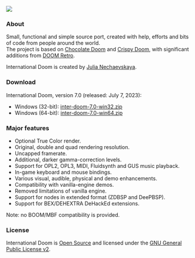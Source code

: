![](https://jnechaevsky.github.io/inter-doom/files/id-logo-git.png)
### About
Small, functional and simple source port, created with help, efforts and bits of code from people around the world.<br/>
The project is based on [Chocolate Doom](https://github.com/chocolate-doom/chocolate-doom) and [Crispy Doom](http://github.com/fabiangreffrath/crispy-doom), with significant additions from [DOOM Retro](https://github.com/bradharding/doomretro).

International Doom is created by [Julia Nechaevskaya](mailto:julia.nechaevskaya@live.com).

### Download

International Doom, version 7.0 (released: July 7, 2023):
* Windows (32-bit): [inter-doom-7.0-win32.zip](https://github.com/JNechaevsky/international-doom/releases/download/7.0/inter-doom-7.0-win32.zip)
* Windows (64-bit): [inter-doom-7.0-win64.zip](https://github.com/JNechaevsky/international-doom/releases/download/7.0/inter-doom-7.0-win64.zip)

### Major features

* Optional True Color render.
* Original, double and quad rendering resolution.
* Uncapped framerate.
* Additional, darker gamma-correction levels.
* Support for OPL2, OPL3, MIDI, Fluidsynth and GUS music playback.
* In-game keyboard and mouse bindings.
* Various visual, audible, physical and demo enhancements.
* Compatibility with vanilla-engine demos.
* Removed limitations of vanilla engine.
* Support for nodes in extended format (ZDBSP and DeePBSP).
* Support for BEX/DEHEXTRA DeHackEd extensions.

Note: no BOOM/MBF compatibility is provided﻿.

### License

International Doom is [Open Source](https://opensource.org/osd) and licensed under the [GNU General Public License v2](https://www.gnu.org/licenses/gpl-2.0.html).
